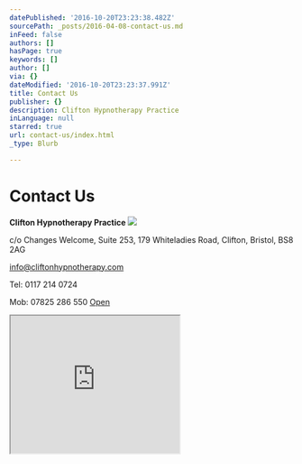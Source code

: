 ```yaml
---
datePublished: '2016-10-20T23:23:38.482Z'
sourcePath: _posts/2016-04-08-contact-us.md
inFeed: false
authors: []
hasPage: true
keywords: []
author: []
via: {}
dateModified: '2016-10-20T23:23:37.991Z'
title: Contact Us
publisher: {}
description: Clifton Hypnotherapy Practice
inLanguage: null
starred: true
url: contact-us/index.html
_type: Blurb

---
```

# Contact Us

**Clifton Hypnotherapy Practice**
![](https://s3-us-west-2.amazonaws.com/the-grid-img/p/1b65e4ff58da9a70d3add63915c38f22886bcb7d.jpg)

c/o Changes Welcome, Suite 253, 179 Whiteladies Road, Clifton, Bristol, BS8 2AG

info@cliftonhypnotherapy.com

Tel: 0117 214 0724

Mob: 07825 286 550
[Open][0]

<iframe src="https://the-grid.github.io/ed-userhtml/?g=eJyNkUtP4zAUhf-KZand0YSkBaYQEA_RLiIWrZRAd37c1kaObWy3afLrcQjSaHazOb736uiTdc6d3DvSAJK8wL3iNOjxgJF3rMAiBOuXSeKJAi-_Zr0Rxh6pkmzGTJMwQfQBfAsqbpBwR1p6DMHomfIP0FDgOrKKf21TSw4QZFBQPOqzhNBNsnRy_Rz1eTTGqR69cVp3VpsgwBHb_fWvQdn4SB3lyUkfjBoo2VXUlTJHBj6A80I6mDrYg3PgCrLepOzFnMqc57xbfJLV63GXVT3PKv-R_Qm77eKTZumJNlVe1mdBm42lDQts9ap325tJ_jJlw-f_G0Te33peV335zlVZC0XXj6ePejEndZXC9tLs6nNbtpE7oIfAPXPShhh-6GI8GJkTuL0y7RIJyTnoWyRAHkRYoqvcnm9RK3kQS5TN02FrpL74vczn8RA5zBmlpD4UWBuMftrAY0UY_RRNjeMxGpzi-7tk7P7-G-mZuL8" height="244" style=""></iframe>



[0]: https://salesiq.zohopublic.com/changeswelcome/drawbutton.ls?embedname=changeswelcome&pagetitle=Anxiety%20%7C%20Changes%20Welcome%20HypnotherapyAnxiety%20Help%20in%20Bristol%20%26%20Gloucestershire&referrer=aHR0cDovL3d3dy5jaGFuZ2Vzd2VsY29tZS5jb20vbmV3LWxhbmRpbmctcGFnZS8%3D&cpage=aHR0cDovL3d3dy5jaGFuZ2Vzd2VsY29tZS5jb20vaXNzdWVzLXdlLWhlbHAvYW54aWV0eS1oZWxwLw%3D%3D&src=script